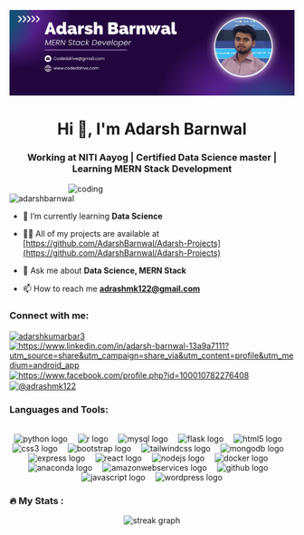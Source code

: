 ![logo](https://github.com/AdarshBarnwal/AdarshBarnwal/blob/main/linedincover2.png)
<h1 align="center">Hi 👋, I'm Adarsh Barnwal</h1>
<h3 align="center">Working at NITI Aayog | Certified Data Science master | Learning MERN Stack Development</h3>
<img align="right" alt="coding" width="400" src="https://images.unsplash.com/photo-1674544362969-a4269ef0ea69?auto=format&fit=crop&q=80&w=1932&ixlib=rb-4.0.3&ixid=M3wxMjA3fDB8MHxwaG90by1wYWdlfHx8fGVufDB8fHx8fA%3D%3D">
<p align="left"> <img src="https://komarev.com/ghpvc/?username=adarshbarnwal&label=Profile%20views&color=0e75b6&style=flat" alt="adarshbarnwal" /> </p>

- 🌱 I’m currently learning **Data Science**

- 👨‍💻 All of my projects are available at [https://github.com/AdarshBarnwal/Adarsh-Projects](https://github.com/AdarshBarnwal/Adarsh-Projects)

- 💬 Ask me about **Data Science, MERN Stack**

- 📫 How to reach me **adrashmk122@gmail.com**


<h3 align="left">Connect with me:</h3>
<p align="left">
<a href="https://twitter.com/adarshkumarbar3" target="blank"><img align="center" src="https://raw.githubusercontent.com/rahuldkjain/github-profile-readme-generator/master/src/images/icons/Social/twitter.svg" alt="adarshkumarbar3" height="30" width="40" /></a>
<a href="https://linkedin.com/in/https://www.linkedin.com/in/adarsh-barnwal-13a9a7111?utm_source=share&utm_campaign=share_via&utm_content=profile&utm_medium=android_app" target="blank"><img align="center" src="https://raw.githubusercontent.com/rahuldkjain/github-profile-readme-generator/master/src/images/icons/Social/linked-in-alt.svg" alt="https://www.linkedin.com/in/adarsh-barnwal-13a9a7111?utm_source=share&utm_campaign=share_via&utm_content=profile&utm_medium=android_app" height="30" width="40" /></a>
<a href="https://fb.com/https://www.facebook.com/profile.php?id=100010782276408" target="blank"><img align="center" src="https://raw.githubusercontent.com/rahuldkjain/github-profile-readme-generator/master/src/images/icons/Social/facebook.svg" alt="https://www.facebook.com/profile.php?id=100010782276408" height="30" width="40" /></a>
<a href="https://medium.com/@adrashmk122" target="blank"><img align="center" src="https://raw.githubusercontent.com/rahuldkjain/github-profile-readme-generator/master/src/images/icons/Social/medium.svg" alt="@adrashmk122" height="30" width="40" /></a>
</p>

<h3 align="left">Languages and Tools:</h3>
<br clear="both">

<div align="center">
  <img src="https://cdn.jsdelivr.net/gh/devicons/devicon/icons/python/python-original.svg" height="50" alt="python logo"  />
  <img width="10" />
  <img src="https://skillicons.dev/icons?i=r" height="50" alt="r logo"  />
  <img width="10" />
  <img src="https://skillicons.dev/icons?i=mysql" height="50" alt="mysql logo"  />
  <img width="10" />
  <img src="https://skillicons.dev/icons?i=flask" height="50" alt="flask logo"  />
  <img width="10" />
  <img src="https://skillicons.dev/icons?i=html" height="50" alt="html5 logo"  />
  <img width="10" />
  <img src="https://skillicons.dev/icons?i=css" height="50" alt="css3 logo"  />
  <img width="10" />
  <img src="https://skillicons.dev/icons?i=bootstrap" height="50" alt="bootstrap logo"  />
  <img width="10" />
  <img src="https://skillicons.dev/icons?i=tailwind" height="50" alt="tailwindcss logo"  />
  <img width="10" />
  <img src="https://skillicons.dev/icons?i=mongodb" height="50" alt="mongodb logo"  />
  <img width="10" />
  <img src="https://skillicons.dev/icons?i=express" height="50" alt="express logo"  />
  <img width="10" />
  <img src="https://skillicons.dev/icons?i=react" height="50" alt="react logo"  />
  <img width="10" />
  <img src="https://skillicons.dev/icons?i=nodejs" height="50" alt="nodejs logo"  />
  <img width="10" />
  <img src="https://skillicons.dev/icons?i=docker" height="50" alt="docker logo"  />
  <img width="10" />
  <img src="https://cdn.simpleicons.org/anaconda/44A833" height="50" alt="anaconda logo"  />
  <img width="10" />
  <img src="https://skillicons.dev/icons?i=aws" height="50" alt="amazonwebservices logo"  />
  <img width="10" />
  <img src="https://skillicons.dev/icons?i=github" height="50" alt="github logo"  />
  <img width="10" />
  <img src="https://skillicons.dev/icons?i=js" height="50" alt="javascript logo"  />
  <img width="10" />
  <img src="https://skillicons.dev/icons?i=wordpress" height="50" alt="wordpress logo"  />
</div>

###

<h3 align="left">🔥   My Stats :</h3>
<div align="center">
  <img src="https://streak-stats.demolab.com?user=AdarshBarnwal&locale=en&mode=daily&theme=dark&hide_border=false&border_radius=5&order=3" height="220" alt="streak graph"  />
</div>
